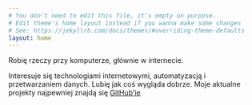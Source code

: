 ```yaml
---
# You don't need to edit this file, it's empty on purpose.
# Edit theme's home layout instead if you wanna make some changes
# See: https://jekyllrb.com/docs/themes/#overriding-theme-defaults
layout: home
---
```

<!-- # not7CD -->
Robię rzeczy przy komputerze, głównie w internecie.

Interesuje się technologiami internetowymi, automatyzacją i przetwarzaniem danych. Lubię jak coś wygląda dobrze. Moje aktualne projekty najpewniej znajdą się [GitHub'ie](https://github.com/not7CD)
